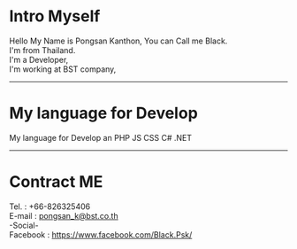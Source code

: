 # Intro Myself

Hello My Name is Pongsan Kanthon, You can Call me Black. <br/>
I'm from Thailand. <br/>
I'm a Developer, <br/>
I'm working at BST company, <br/>

---

# My language for Develop 

My language for Develop an PHP JS CSS C# .NET

---

# Contract ME

Tel.      : +66-826325406 <br/>
E-mail    : pongsan_k@bst.co.th <br/>
-Social- <br/>
Facebook  : https://www.facebook.com/Black.Psk/
